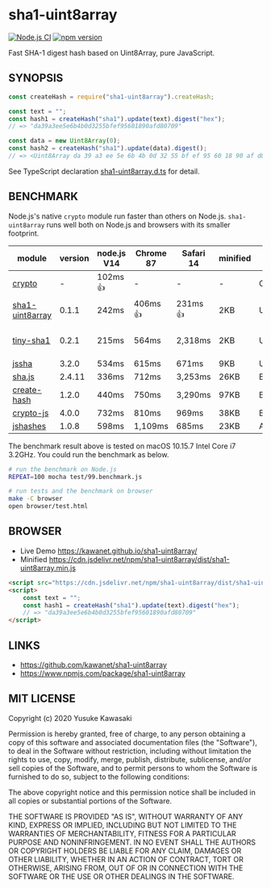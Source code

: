# sha1-uint8array

[![Node.js CI](https://github.com/kawanet/sha1-uint8array/workflows/Node.js%20CI/badge.svg?branch=master)](https://github.com/kawanet/sha1-uint8array/actions/)
[![npm version](https://badge.fury.io/js/sha1-uint8array.svg)](https://www.npmjs.com/package/sha1-uint8array)

Fast SHA-1 digest hash based on Uint8Array, pure JavaScript.

## SYNOPSIS

```js
const createHash = require("sha1-uint8array").createHash;

const text = "";
const hash1 = createHash("sha1").update(text).digest("hex");
// => "da39a3ee5e6b4b0d3255bfef95601890afd80709"

const data = new Uint8Array(0);
const hash2 = createHash("sha1").update(data).digest();
// => <Uint8Array da 39 a3 ee 5e 6b 4b 0d 32 55 bf ef 95 60 18 90 af d8 07 09>
```

See TypeScript declaration
[sha1-uint8array.d.ts](https://github.com/kawanet/sha1-uint8array/blob/master/types/sha1-uint8array.d.ts)
for detail.

## BENCHMARK

Node.js's native `crypto` module run faster than others on Node.js.
`sha1-uint8array` runs well both on Node.js and browsers with its smaller footprint.

|module|version|node.js V14|Chrome 87|Safari 14|minified|backend|note|
|---|---|---|---|---|---|---|---|
|[crypto](https://nodejs.org/api/crypto.html)|-|102ms 👍|-|-|-|OpenSSL|👍 on node.js|
|[sha1-uint8array](http://github.com/kawanet/sha1-uint8array)|0.1.1|242ms|406ms 👍|231ms 👍|2KB|Uint8Array|👍 on browsers|
|[tiny-sha1](https://npmjs.com/package/tiny-sha1)|0.2.1|215ms|564ms|2,318ms|2KB|Uint8Array|tiny-sha1/dist/tiny-sha1.js|
|[jssha](https://npmjs.com/package/jssha)|3.2.0|534ms|615ms|671ms|9KB|Uint8Array|jssha/dist/sha1.js|
|[sha.js](https://npmjs.com/package/sha.js)|2.4.11|336ms|712ms|3,253ms|26KB|Buffer|sha.js/sha1.js|
|[create-hash](https://npmjs.com/package/create-hash)|1.2.0|440ms|750ms|3,290ms|97KB|Buffer|create-hash/browser.js|
|[crypto-js](https://npmjs.com/package/crypto-js)|4.0.0|732ms|810ms|969ms|38KB|Buffer|crypto-js/sha1.js|
|[jshashes](https://npmjs.com/package/jshashes)|1.0.8|598ms|1,109ms|685ms|23KB|Array|jshashes/hashes.js|

The benchmark result above is tested on macOS 10.15.7 Intel Core i7 3.2GHz.
You could run the benchmark as below.

```sh
# run the benchmark on Node.js
REPEAT=100 mocha test/99.benchmark.js

# run tests and the benchmark on browser
make -C browser
open browser/test.html
```

## BROWSER

- Live Demo https://kawanet.github.io/sha1-uint8array/
- Minified https://cdn.jsdelivr.net/npm/sha1-uint8array/dist/sha1-uint8array.min.js

```html
<script src="https://cdn.jsdelivr.net/npm/sha1-uint8array/dist/sha1-uint8array.min.js"></script>
<script>
    const text = "";
    const hash1 = createHash("sha1").update(text).digest("hex");
    // => "da39a3ee5e6b4b0d3255bfef95601890afd80709"
</script>
```

## LINKS

- https://github.com/kawanet/sha1-uint8array
- https://www.npmjs.com/package/sha1-uint8array

## MIT LICENSE

Copyright (c) 2020 Yusuke Kawasaki

Permission is hereby granted, free of charge, to any person obtaining a copy of this software and associated
documentation files (the "Software"), to deal in the Software without restriction, including without limitation the
rights to use, copy, modify, merge, publish, distribute, sublicense, and/or sell copies of the Software, and to permit
persons to whom the Software is furnished to do so, subject to the following conditions:

The above copyright notice and this permission notice shall be included in all copies or substantial portions of the
Software.

THE SOFTWARE IS PROVIDED "AS IS", WITHOUT WARRANTY OF ANY KIND, EXPRESS OR IMPLIED, INCLUDING BUT NOT LIMITED TO THE
WARRANTIES OF MERCHANTABILITY, FITNESS FOR A PARTICULAR PURPOSE AND NONINFRINGEMENT. IN NO EVENT SHALL THE AUTHORS OR
COPYRIGHT HOLDERS BE LIABLE FOR ANY CLAIM, DAMAGES OR OTHER LIABILITY, WHETHER IN AN ACTION OF CONTRACT, TORT OR
OTHERWISE, ARISING FROM, OUT OF OR IN CONNECTION WITH THE SOFTWARE OR THE USE OR OTHER DEALINGS IN THE SOFTWARE.
